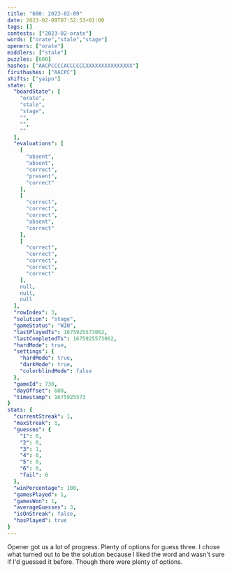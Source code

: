 ```yaml
---
title: "600: 2023-02-09"
date: 2023-02-09T07:52:53+01:00
tags: []
contests: ["2023-02-orate"]
words: ["orate","stale","stage"]
openers: ["orate"]
middlers: ["stale"]
puzzles: [600]
hashes: ["AACPCCCCACCCCCCXXXXXXXXXXXXXXX"]
firsthashes: ["AACPC"]
shifts: ["yaipo"]
state: {
  "boardState": [
    "orate",
    "stale",
    "stage",
    "",
    "",
    ""
  ],
  "evaluations": [
    [
      "absent",
      "absent",
      "correct",
      "present",
      "correct"
    ],
    [
      "correct",
      "correct",
      "correct",
      "absent",
      "correct"
    ],
    [
      "correct",
      "correct",
      "correct",
      "correct",
      "correct"
    ],
    null,
    null,
    null
  ],
  "rowIndex": 3,
  "solution": "stage",
  "gameStatus": "WIN",
  "lastPlayedTs": 1675925573062,
  "lastCompletedTs": 1675925573062,
  "hardMode": true,
  "settings": {
    "hardMode": true,
    "darkMode": true,
    "colorblindMode": false
  },
  "gameId": 730,
  "dayOffset": 600,
  "timestamp": 1675925573
}
stats: {
  "currentStreak": 1,
  "maxStreak": 1,
  "guesses": {
    "1": 0,
    "2": 0,
    "3": 1,
    "4": 0,
    "5": 0,
    "6": 0,
    "fail": 0
  },
  "winPercentage": 100,
  "gamesPlayed": 1,
  "gamesWon": 1,
  "averageGuesses": 3,
  "isOnStreak": false,
  "hasPlayed": true
}
---
```

<!-- more -->
Opener got us a lot of progress. Plenty of options for guess three. I chose what turned out to be the solution because I liked the word and wasn't sure if I'd guessed it before. Though there were plenty of options. 
